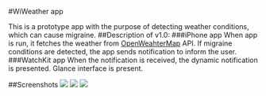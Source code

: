 #WiWeather app

This is a prototype app with the purpose of detecting weather conditions, which can cause migraine.
##Description of v1.0:
###iPhone app
When app is run, it fetches the weather from [OpenWeahterMap](http://openweathermap.org) API.
If migraine conditions are detected, the app sends notification to inform the user.
###WatchKit app
When the notification is received, the dynamic notification is presented. Glance interface is present.

##Screenshots
![](https://cloud.githubusercontent.com/assets/3505021/6429744/97298276-bfb4-11e4-806b-8651850cb36f.png=100x200)
![](https://cloud.githubusercontent.com/assets/3505021/6429746/99bc8e84-bfb4-11e4-9b65-a2bddacc78d2.png)
![](https://cloud.githubusercontent.com/assets/3505021/6429747/9c6de1a0-bfb4-11e4-811c-a55095bd53cb.png)




